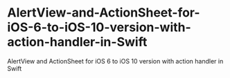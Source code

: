 # AlertView-and-ActionSheet-for-iOS-6-to-iOS-10-version-with-action-handler-in-Swift
AlertView and ActionSheet for iOS 6 to iOS 10 version with action handler in Swift
